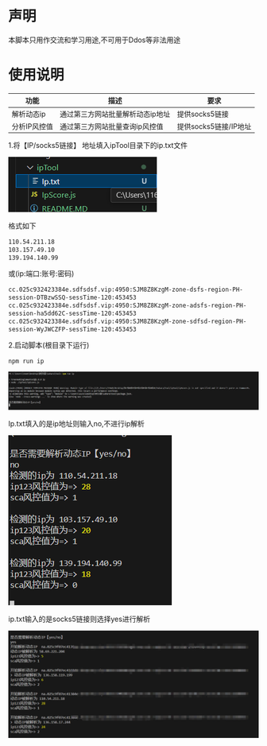 # 声明

本脚本只用作交流和学习用途,不可用于Ddos等非法用途

# 使用说明

| 功能         | 描述                             | 要求                  |
| ------------ | -------------------------------- | --------------------- |
| 解析动态ip   | 通过第三方网站批量解析动态ip地址 | 提供socks5链接        |
| 分析IP风控值 | 通过第三方网站批量查询ip风控值   | 提供socks5链接/IP地址 |

1.将【IP/socks5链接】 地址填入ipTool目录下的ip.txt文件

![image-20250326191536872](img/image-20250326191536872.png)

格式如下

```
110.54.211.18
103.157.49.10
139.194.140.99
```

或(ip:端口:账号:密码)

```
cc.025c932423384e.sdfsdsf.vip:4950:SJM8Z8KzgM-zone-dsfs-region-PH-session-DTBzwSSQ-sessTime-120:453453
cc.025c932423384e.sdfsdsf.vip:4950:SJM8Z8KzgM-zone-adsfs-region-PH-session-ha5dd62C-sessTime-120:453453
cc.025c932423384e.sdfsdsf.vip:4950:SJM8Z8KzgM-zone-sdfsd-region-PH-session-WyJWCZFP-sessTime-120:453453
```

2.启动脚本(根目录下运行)

```
npm run ip
```

![image-20250326191611045](img/image-20250326191611045.png)

Ip.txt填入的是ip地址则输入no,不进行ip解析

![image-20250326191821218](img/image-20250326191821218.png)

ip.txt输入的是socks5链接则选择yes进行解析

![image-20250326192427426](img/image-20250326192427426.png)

